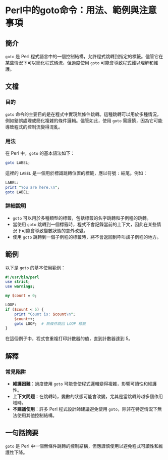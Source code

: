 <!--
Meta Description: # Perl中的goto命令：用法、範例與注意事項 ## 簡介 `goto` 是 Perl 程式語言中的一個控制結構，允許程式跳轉到指定的標籤。儘管它在某些情況下可以簡化程式碼流，但過度使用 `goto` 可能會導致程式難以理解和維護。 ## 文檔 ### 目的 `goto` 命令的主要目的是在程式...
Meta Keywords: goto, perl, count, label, loop
-->

# Perl中的goto命令：用法、範例與注意事項

## 簡介
`goto` 是 Perl 程式語言中的一個控制結構，允許程式跳轉到指定的標籤。儘管它在某些情況下可以簡化程式碼流，但過度使用 `goto` 可能會導致程式難以理解和維護。

## 文檔
### 目的
`goto` 命令的主要目的是在程式中實現無條件跳轉。這種跳轉可以用於多種情況，例如錯誤處理或簡化複雜的條件邏輯。儘管如此，使用 `goto` 需謹慎，因為它可能導致程式的控制流變得混亂。

### 用法
在 Perl 中，`goto` 的基本語法如下：

```perl
goto LABEL;
```

這裡的 `LABEL` 是一個用於標識跳轉位置的標籤，應以符號 `:` 結尾。例如：

```perl
LABEL: 
print "You are here.\n";
goto LABEL; 
```

### 詳細說明
- `goto` 可以用於多種類型的標籤，包括標籤的名字跳轉和子例程的跳轉。
- 當使用 `goto` 跳轉到一個標籤時，程式不會記錄當前的上下文，因此在某些情況下可能會導致變數狀態的意外改變。
- 使用 `goto` 跳轉到一個子例程的標籤時，將不會返回到呼叫該子例程的地方。

## 範例
以下是 `goto` 的基本使用範例：

```perl
#!/usr/bin/perl
use strict;
use warnings;

my $count = 0;

LOOP:
if ($count < 5) {
    print "Count is: $count\n";
    $count++;
    goto LOOP;  # 無條件跳回 LOOP 標籤
}
```

在這個例子中，程式會重複打印計數器的值，直到計數器達到 5。

## 解釋
### 常見陷阱
- **維護困難**：過度使用 `goto` 可能會使程式邏輯變得複雜，影響可讀性和維護性。
- **上下文問題**：在跳轉時，變數的狀態可能會改變，尤其是當跳轉跨越多個作用域時。
- **不建議使用**：許多 Perl 程式設計師建議避免使用 `goto`，除非在特定情況下無法使用其他控制結構。

## 一句話摘要
`goto` 是 Perl 中一個無條件跳轉的控制結構，但應謹慎使用以避免程式可讀性和維護性下降。